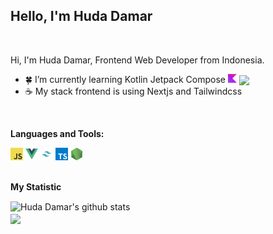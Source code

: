 ## **Hello, I'm Huda Damar**

<!-- <a href="https://facebook.com/hudasevanfold">
  <img align="left" alt="Huda Damar | CodeSandbox" width="20px" src="https://raw.githubusercontent.com/anuraghazra/anuraghazra/master/assets/codesandbox.svg" />
</a> -->

<br />

Hi, I'm Huda Damar, Frontend Web Developer from Indonesia.

- 🍀 I’m currently learning Kotlin Jetpack Compose <span><img height="14" src="https://raw.githubusercontent.com/github/explore/80688e429a7d4ef2fca1e82350fe8e3517d3494d/topics/kotlin/kotlin.png"></span> <span><img height="24" style="margin-bottom: -4px;" src="https://3.bp.blogspot.com/-VVp3WvJvl84/X0Vu6EjYqDI/AAAAAAAAPjU/ZOMKiUlgfg8ok8DY8Hc-ocOvGdB0z86AgCLcBGAsYHQ/s1600/jetpack%2Bcompose%2Bicon_RGB.png"></span> 
- ☕ My stack frontend is using Nextjs and Tailwindcss

<br/>

**Languages and Tools:**  

<code><img height="20" src="https://raw.githubusercontent.com/github/explore/80688e429a7d4ef2fca1e82350fe8e3517d3494d/topics/javascript/javascript.png"></code>
<code><img height="20" src="https://raw.githubusercontent.com/github/explore/80688e429a7d4ef2fca1e82350fe8e3517d3494d/topics/vue/vue.png"></code>
<code><img height="20" src="https://raw.githubusercontent.com/github/explore/80688e429a7d4ef2fca1e82350fe8e3517d3494d/topics/tailwind/tailwind.png"></code>
<code><img height="20" src="https://raw.githubusercontent.com/github/explore/80688e429a7d4ef2fca1e82350fe8e3517d3494d/topics/typescript/typescript.png"></code>
<code><img height="20" src="https://raw.githubusercontent.com/github/explore/80688e429a7d4ef2fca1e82350fe8e3517d3494d/topics/nodejs/nodejs.png"></code>    
<br/>

**My Statistic**

<img align="center" src="https://github-readme-stats.vercel.app/api?username=hudadamar21&show_icons=true&include_all_commits=true&title_color=41b883&icon_color=41b883&text_color=273849&bg_color=fffefe" alt="Huda Damar's github stats" />
<br />
<img align="center" src="https://github-readme-stats.vercel.app/api/top-langs/?username=hudadamar21&layout=compact&title_color=41b883&icon_color=41b883&text_color=273849&bg_color=fffefe" />

